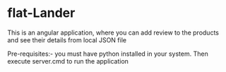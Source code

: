 # flat-Lander
This is an angular application, where you can add review to the products and see their details from local JSON file

Pre-requisites:-
you must have python installed in your system. Then execute server.cmd to run the application
